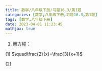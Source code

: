 ```yaml
---
title: 数学/八年级下册/习题16.3/第1题
categories: [数学,八年级下册,习题16.3,第1题]
tags: [数学,八年级下册]
date: 2023-04-01 11:23:45
mathjax: true
---
```

1. 解方程：

(1) $\quad\frac{2}{x}=\frac{3}{x+1}$

$(2)$